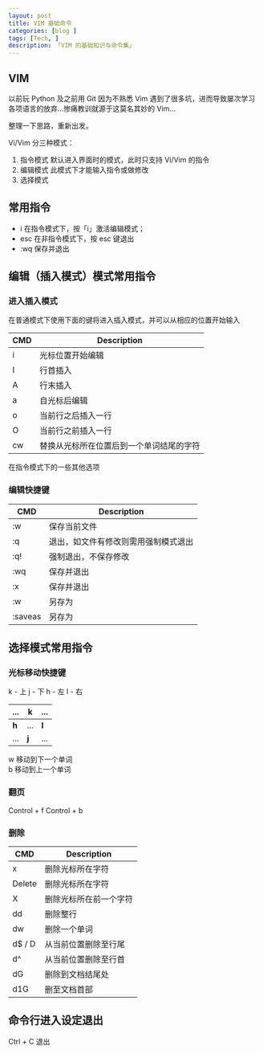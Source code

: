 ```yaml
---
layout: post  
title: VIM 基础命令  
categories: [blog ]  
tags: [Tech, ]  
description: 「VIM 的基础知识与命令集」   
---
```


## VIM

以前玩 Python 及之前用 Git 因为不熟悉 Vim 遇到了很多坑，进而导致屡次学习各项语言的放弃...惨痛教训就源于这莫名其妙的 Vim...

整理一下思路，重新出发。

Vi/Vim 分三种模式：

1. 指令模式 默认进入界面时的模式，此时只支持 Vi/Vim 的指令
2. 编辑模式 此模式下才能输入指令或做修改
3. 选择模式

## 常用指令

* i 在指令模式下，按「i」激活编辑模式；
* esc 在非指令模式下，按 esc 键退出
* :wq 保存并退出

## 编辑（插入模式）模式常用指令


### 进入插入模式

在普通模式下使用下面的键将进入插入模式，并可以从相应的位置开始输入

| CMD | Description |
|---|---|
| i | 光标位置开始编辑 |
| I | 行首插入 |
| A | 行末插入 |
| a | 自光标后编辑 |
| o | 当前行之后插入一行 |
| O | 当前行之前插入一行 |
| cw | 替换从光标所在位置后到一个单词结尾的字符 |


在指令模式下的一些其他选项



### 编辑快捷键

| CMD | Description |
|---|---|
| :w | 保存当前文件 |
| :q | 退出，如文件有修改则需用强制模式退出 |
| :q! | 强制退出，不保存修改 |
| :wq | 保存并退出 |
| :x | 保存并退出 |
| :w <path> | 另存为 |
| :saveas <path> | 另存为 |




## 选择模式常用指令

### 光标移动快捷键

k - 上 j - 下  h - 左 l - 右

|...|**k**|...|
|---|---|---|
|**h**|...|**l**|
|...|**j**|...|

w  移动到下一个单词  
b  移动到上一个单词

### 翻页


Control + f
Control + b

### 删除

| CMD | Description |
|---|---|
| x | 删除光标所在字符 |
| Delete | 删除光标所在字符 |
| X | 删除光标所在前一个字符 |
| dd	| 删除整行 |
| dw	| 删除一个单词 |
| d$ / D |	从当前位置删除至行尾 |
| d^	| 从当前位置删除至行首 |
| dG	| 删除到文档结尾处 |
| d1G | 删至文档首部 |


## 命令行进入设定退出

Ctrl + C 退出